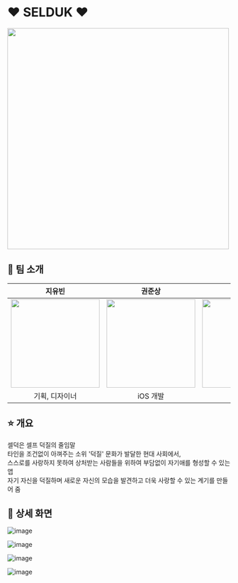 # ❤️ SELDUK ❤️
<img src="https://user-images.githubusercontent.com/61138164/170418821-c8f8c821-51d3-4eff-a777-07c19fb043ef.png" width="500" height="500"/>

## 👫 팀 소개
|지유빈|권준상|황규철|
|:---:|:---:|:---:|
|<img src="https://user-images.githubusercontent.com/61138164/170424128-1c75c497-5a4e-4275-a61e-47b42f7f9289.png" width="200" height="200"/>|<img src="https://user-images.githubusercontent.com/61138164/170419771-f3cb7fbf-0d65-459c-8f20-f59bb504ffdb.png" width="200" height="200"/>|<img src="https://user-images.githubusercontent.com/61138164/170424137-8f750b0f-ecba-402e-b11f-c662c88cb775.png" width="200" height="200"/>|
|기획, 디자이너|iOS 개발|서버 개발|

## ⭐️ 개요
셀덕은 셀프 덕질의 줄임말 <br>
타인을 조건없이 아껴주는 소위 '덕질' 문화가 발달한 현대 사회에서, <br>
스스로를 사랑하지 못하여 상처받는 사람들을 위하여 부담없이 자기애를 형성할 수 있는 앱 <br>
자기 자신을 덕질하며 새로운 자신의 모습을 발견하고 더욱 사랑할 수 있는 계기를 만들어 줌

## 📱 상세 화면
![image](https://user-images.githubusercontent.com/61138164/170425027-cf6f143c-dea1-4ddb-8aca-46e634d25bab.png)

![image](https://user-images.githubusercontent.com/61138164/170425558-78e0aa4d-de7e-4842-8c77-0c8405d110e2.png)

![image](https://user-images.githubusercontent.com/61138164/170426121-529ae39d-ff84-4e6d-ab40-d62790862415.png)

![image](https://user-images.githubusercontent.com/61138164/170426447-c6e697db-17db-4247-a5db-cd79ee883f84.png)
